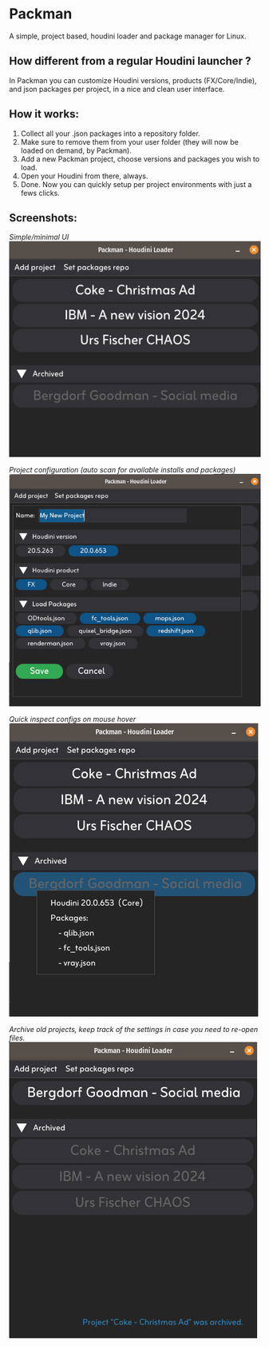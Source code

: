 # Packman
A simple, project based, houdini loader and package manager for Linux.

## How different from a regular Houdini launcher ?

In Packman you can customize Houdini versions, products (FX/Core/Indie), and json packages per project, in a nice and clean user interface.

## How it works:
1. Collect all your .json packages into a repository folder.
2. Make sure to remove them from your user folder (they will now be loaded on demand, by Packman).
3. Add a new Packman project, choose versions and packages you wish to load.
4. Open your Houdini from there, always.
5. Done. Now you can quickly setup per project environments with just a fews clicks.

## Screenshots:

*Simple/minimal UI*  
![Packman UI](./images/screenshot1.png)

*Project configuration (auto scan for available installs and packages)*  
![Add project](./images/screenshot2.png)

*Quick inspect configs on mouse hover*  
![Config preview](./images/screenshot3.png)

*Archive old projects, keep track of the settings in case you need to re-open files.*  
![Archives](./images/screenshot4.png)





